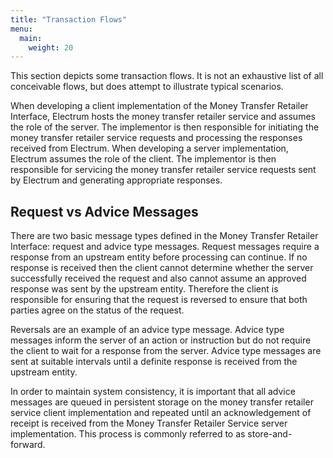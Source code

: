 ```yaml
---
title: "Transaction Flows"
menu:
  main:
    weight: 20
---
```


This section depicts some transaction flows. It is not an exhaustive list of all conceivable flows, but does attempt to illustrate typical scenarios.

When developing a client implementation of the Money Transfer Retailer Interface, Electrum hosts the money transfer retailer service and assumes the role of the server. The implementor is then responsible for initiating the money transfer retailer service requests and processing the responses received from Electrum. When developing a server implementation, Electrum assumes the role of the client. The implementor is then responsible for servicing the money transfer retailer service requests sent by Electrum and generating appropriate responses.

## Request vs Advice Messages

There are two basic message types defined in the Money Transfer Retailer Interface: request and advice type messages. Request messages require a response from an upstream entity before processing can continue. If no response is received then the client cannot determine whether the server successfully received the request and also cannot assume an approved response was sent by the upstream entity. Therefore the client is responsible for ensuring that the request is reversed to ensure that both parties agree on the status of the request.

Reversals are an example of an advice type message. Advice type messages inform the server of an action or instruction but do not require the client to wait for a response from the server. Advice type messages are sent at suitable intervals until a definite response is received from the upstream entity.

In order to maintain system consistency, it is important that all advice messages are queued in persistent storage on the money transfer retailer service client implementation and repeated until an acknowledgement of receipt is received from the Money Transfer Retailer Service server implementation. This process is commonly referred to as store-and-forward.
